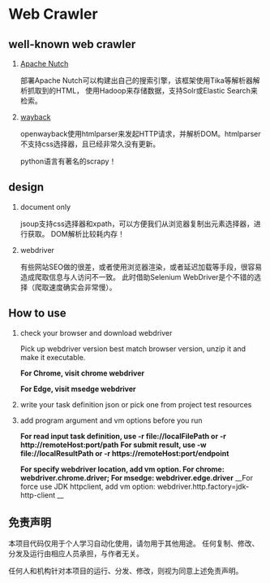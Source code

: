 # Web Crawler

## well-known web crawler

   1. [Apache Nutch](https://nutch.apache.org/) 

      部署Apache Nutch可以构建出自己的搜索引擎，该框架使用Tika等解析器解析抓取到的HTML， 使用Hadoop来存储数据，支持Solr或Elastic Search来检索。

   2. [wayback](https://archive.org/)

         openwayback使用htmlparser来发起HTTP请求，并解析DOM。htmlparser不支持css选择器，且已经非常久没有更新。

      python语言有著名的scrapy！
   
## design

   1. document only

      jsoup支持css选择器和xpath，可以方便我们从浏览器复制出元素选择器，进行获取。
      DOM解析比较耗内存！

   2. webdriver

      有些网站SEO做的很差，或者使用浏览器渲染，或者延迟加载等手段，很容易造成爬取信息与人访问不一致。
      此时借助Selenium WebDriver是个不错的选择（爬取速度确实会非常慢）。

## How to use

   1. check your browser and download webdriver

      Pick up webdriver version best match browser version, unzip it and make it executable.
      
      __For Chrome, visit chrome webdriver__

      __For Edge, visit msedge webdriver__

   2. write your task definition json or pick one from project test resources

   3. add program argument and vm options before you run

      __For read input task definition, use -r file://localFilePath or -r http://remoteHost:port/path__
      __For submit result, use -w file://localResultPath or -r https://remoteHost:port/endpoint__

      __For specify webdriver location, add vm option. For chrome: webdriver.chrome.driver; For msedge: webdriver.edge.driver__
      __For force use JDK httpclient, add vm option: webdriver.http.factory=jdk-http-client __

## 免责声明

   本项目代码仅用于个人学习自动化使用，请勿用于其他用途。
   任何复制、修改、分发及运行由相应人员承担，与作者无关。
   
   任何人和机构针对本项目的运行、分发、修改，则视为同意上述免责声明。

      